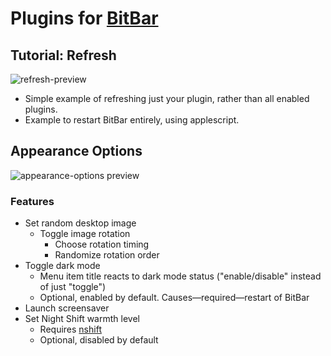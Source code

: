 # Plugins for [BitBar](https://getbitbar.com/)
## Tutorial: Refresh
![refresh-preview](https://raw.githubusercontent.com/KarlPiper/Plugins-for-Bitbar/master/images/refresh.png)
- Simple example of refreshing just your plugin, rather than all enabled plugins.
- Example to restart BitBar entirely, using applescript.
## Appearance Options
![appearance-options preview](https://raw.githubusercontent.com/KarlPiper/Plugins-for-Bitbar/master/images/appearance-preview.gif)
### Features
- Set random desktop image
  - Toggle image rotation
	- Choose rotation timing
	- Randomize rotation order
- Toggle dark mode
  - Menu item title reacts to dark mode status ("enable/disable" instead of just "toggle")
  - Optional, enabled by default. Causes—required—restart of BitBar
- Launch screensaver
- Set Night Shift warmth level
  - Requires [nshift](https://github.com/jenghis/nshift)
  - Optional, disabled by default
